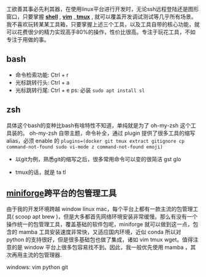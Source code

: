 工欲善其事必先利其器，在使用linux平台进行开发时，无论ssh远程登陆还是图形窗口，只要掌握 [**shell**](shell) , [**vim**](vim) ,[ **tmux**](tmux) , 就可以覆盖开发调试测试等几乎所有场景。我不喜欢玩转某某工具箱，只要掌握上述三个工具，以及工具自带的核心功能，就可以花费很少的精力实现高手80%的操作，性价比很高。专注于玩花工具，不如专注于用做的事。

## bash

- 命令检索功能: Ctrl + r
- 光标跳转行头: Ctrl + a
- 光标跳转行尾: Ctrl + e
ps: 必装 `sudo apt install sl`
## zsh

具体这个bash的变种比bash有啥特性不知道，单纯就是为了 oh-my-zsh 这个工具装的。
oh-my-zsh 自带主题，命令补全，通过 plugin 提供了很多工具的缩写 alias，必须 enable 的
`plugins=(docker git tmux extract gitignore cp command-not-found sudo vi-mode z command-not-found emoji)`

- 以git为例，熟悉git的缩写之后，很多常用命令可以变的很简洁
	gst
	glo

- tmux的话，就是
	ta
	tl
## [miniforge](https://github.com/conda-forge/miniforge)跨平台的包管理工具

由于我的开发环境跨越 window linux mac，每个平台上都有一款主流的包管理工具( scoop apt brew )，但是大多都首先网络环境安装非常缓慢。那么有没有一个操作统一的包管理工具，覆盖基础的软件包呢，miniforge 就可以做到这一点，包含的 mamba 工具安装速度非常快，又适应国内环境，近似 conda 所以对 python 的支持很好，但是很多基础包也做了集成，诸如 vim tmux wget。值得注意的是 window 平台上很多包容易找不到。因此，我一般优先使用 mamba ，其次再用主流的包管理器.

windows:
vim python git 